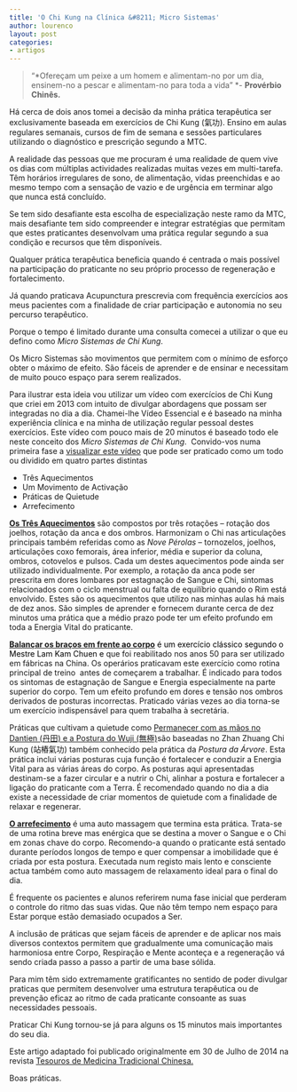 ```yaml
---
title: 'O Chi Kung na Clínica &#8211; Micro Sistemas'
author: lourenco
layout: post
categories:
- artigos
---
```

> “*Ofereçam um peixe a um homem e alimentam-no por um dia, ensinem-no a pescar e alimentam-no para toda a vida” *- **Provérbio Chinês.**

<span style="letter-spacing: 0.0px;"><span style="letter-spacing: 0.0px;">Há cerca de dois anos tomei a decisão da minha prática terapêutica ser exclusivamente baseada em exercícios de Chi Kung (</span><span style="font: 14.0px 'Hiragino Kaku Gothic ProN'; letter-spacing: 0.0px;">氣功</span><span style="letter-spacing: 0.0px;">). Ensino em aulas regulares semanais, cursos de fim de semana e sessões particulares utilizando o diagnóstico e prescrição segundo a MTC.</span></span>

<span style="letter-spacing: 0.0px;">A realidade das pessoas que me procuram é uma realidade de quem vive os dias com múltiplas actividades realizadas muitas vezes em multi-tarefa. Têm horários irregulares de sono, de alimentação, vidas preenchidas e ao mesmo tempo com a sensação de vazio e de urgência em terminar algo que nunca está concluído.</span>

<span style="letter-spacing: 0.0px;">Se tem sido desafiante esta escolha de especialização neste ramo da MTC, mais desafiante tem sido compreender e integrar estratégias que permitam que estes praticantes desenvolvam uma prática regular segundo a sua condição e recursos que têm disponíveis. </span>

Qualquer prática terapêutica beneficia quando é centrada o mais possível na participação do praticante no seu próprio processo de regeneração e fortalecimento.

Já quando praticava Acupunctura prescrevia com frequência exercícios aos meus pacientes com a finalidade de criar participação e autonomia no seu percurso terapêutico.

<span style="letter-spacing: 0.0px;">Porque o tempo é limitado durante uma consulta comecei a utilizar o que eu defino como <em>Micro Sistemas de Chi Kung</em>.</span>

Os Micro Sistemas são movimentos que permitem com o mínimo de esforço obter o máximo de efeito. São fáceis de aprender e de ensinar e necessitam de muito pouco espaço para serem realizados.

<span style="letter-spacing: 0.0px;">Para ilustrar esta ideia vou utilizar um vídeo com exercícios de Chi Kung  que criei em 2013 com intuito de divulgar abordagens que possam ser integradas no dia a dia. Chamei-lhe Vídeo Essencial e é baseado na minha experiência clínica e na minha de utilização regular pessoal destes exercícios.</span> <span style="letter-spacing: 0.0px;">Este vídeo com pouco mais de 20 minutos é baseado todo ele neste conceito dos <em>Micro Sistemas de Chi Kung</em>. </span> <span style="letter-spacing: 0.0px;">Convido-vos numa primeira fase a </span><span style="letter-spacing: 0.0px;"><a href="http://lourencoazevedo.com/video/">visualizar este vídeo</a> que pode ser praticado como um todo ou dividido em quatro partes distintas</span>

  * Três Aquecimentos
  * Um Movimento de Activação
  * Práticas de Quietude
  * Arrefecimento

<span style="text-decoration: underline; letter-spacing: 0.0px; color: #1101ff;"><a href="http://vimeo.com/60335737#t=0m32s"><strong>Os Três Aquecimentos</strong></a></span><span style="letter-spacing: 0.0px;"> são compostos por três rotações &#8211; rotação dos joelhos, rotação da anca e dos ombros. Harmonizam o Chi nas articulações principais também referidas como as <em>Nove Pérolas</em> &#8211; tornozelos, joelhos, articulações coxo femorais, área inferior, média e superior da coluna, ombros, cotovelos e pulsos. Cada um destes aquecimentos pode ainda ser utilizado individualmente. Por exemplo, a rotação da anca pode ser prescrita em dores lombares por estagnação de Sangue e Chi, sintomas relacionados com o ciclo menstrual ou falta de equilíbrio quando o Rim está envolvido. Estes são os aquecimentos que utilizo nas minhas aulas há mais de dez anos. São simples de aprender e fornecem durante cerca de dez minutos uma prática que a médio prazo pode ter um efeito profundo em toda a Energia Vital do praticante. </span>

<span style="text-decoration: underline; letter-spacing: 0.0px;"><strong><a href="http://vimeo.com/60335737#t=10m15s">Balançar os braços em frente ao corpo</a></strong></span><span style="letter-spacing: 0.0px; color: #000000;"> é um exercício clássico segundo o Mestre Lam Kam Chuen e </span>que foi reabilitado nos anos 50 para ser utilizado em fábricas na China. Os operários praticavam este exercício como rotina principal de treino  antes de começarem a trabalhar. É indicado para todos os sintomas de estagnação de Sangue e Energia especialmente na parte superior do corpo. Tem um efeito profundo em dores e tensão nos ombros derivados de posturas incorrectas. Praticado várias vezes ao dia torna-se um exercício indispensável para quem trabalha à secretária.

<span style="letter-spacing: 0.0px;">Práticas que cultivam a quietude como <a href="https://vimeo.com/60335737#t=12m00s">Permanecer com as mãos no Dantien (丹田) e a Postura do Wuji (無極)</a>são baseadas no Zhan Zhuang Chi Kung (</span><span style="font: 14.0px 'Hiragino Kaku Gothic ProN'; letter-spacing: 0.0px;">站樁氣功</span><span style="letter-spacing: 0.0px;">) também conhecido pela prática da <em>Postura da Árvore</em>. Esta prática inclui várias posturas cuja função é fortalecer e conduzir a Energia Vital para as várias áreas do corpo. As posturas aqui apresentadas destinam-se a fazer circular e a nutrir o Chi, alinhar a postura e fortalecer a ligação do praticante com a Terra. É recomendado quando no dia a dia existe a necessidade de criar momentos de quietude com a finalidade de relaxar e regenerar.</span>

<span style="text-decoration: underline; letter-spacing: 0.0px; color: #060099;"><a href="http://vimeo.com/60335737#t=10m15s"><strong>O arrefecimento</strong></a></span><span style="letter-spacing: 0.0px;"> é uma auto massagem que termina esta prática. Trata-se de uma rotina breve mas enérgica que se destina a mover o Sangue e o Chi em zonas chave do corpo. Recomendo-a quando o praticante está sentado durante períodos longos de tempo e quer compensar a imobilidade que é criada por esta postura. Executada num registo mais lento e consciente actua também como auto massagem de relaxamento ideal para o final do dia. </span>

<span style="letter-spacing: 0.0px;">É frequente os pacientes e alunos referirem numa fase inicial que perderam o controle do ritmo das suas vidas. Que não têm tempo nem espaço para Estar porque estão demasiado ocupados a Ser. </span>

<span style="letter-spacing: 0.0px;">A inclusão de práticas que sejam fáceis de aprender e de aplicar nos mais diversos contextos permitem que gradualmente uma comunicação mais harmoniosa entre Corpo, Respiração e Mente aconteça e a regeneração vá sendo criada passo a passo a partir de uma base sólida. </span>

<span style="letter-spacing: 0.0px;">Para mim têm sido extremamente gratificantes no sentido de poder divulgar praticas que permitem desenvolver uma estrutura terapêutica ou de prevenção eficaz ao ritmo de cada praticante consoante as suas necessidades pessoais. </span>

<span style="letter-spacing: 0.0px;">Praticar Chi Kung tornou-se já para alguns os 15 minutos mais importantes do seu dia. </span>

Este artigo adaptado foi publicado originalmente em 30 de Julho de 2014 na revista [Tesouros de Medicina Tradicional Chinesa.][1]

Boas práticas.


 [1]: http://www.tesourosmc.com/webo/doc/revistatmc2.pdf
